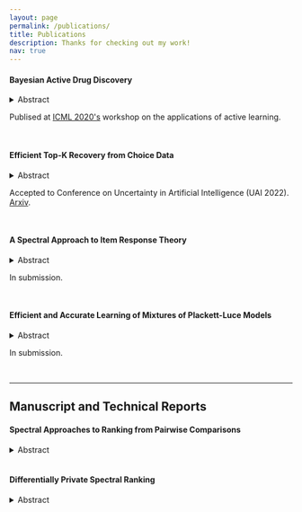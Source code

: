 ```yaml
---
layout: page
permalink: /publications/
title: Publications
description: Thanks for checking out my work!
nav: true
---
```


#### Bayesian Active Drug Discovery

<details>
<summary>Abstract</summary>
<br>
We combine graph neural networks with Gaussian Process regression through deep graph kernel learning and demonstrate its robustness on quantitative structure-activity relationship (QSAR) modeling tasks. Equipped with such a model, a Bayesian optimization experiment on chemical space is conducted and compared against the time-stamped acquisition records of a real-world, time-sensitive molecular optimization mission: the identification of potent inhibitors of the main protease of SARS-CoV-2, the viral pathogen responsible for the COVID pandemic.
</details>

Publised at [ICML 2020's](https://realworldml.github.io/files/cr/48_BADD_paper_workshop.pdf) workshop on the applications of active learning.

<br>

#### Efficient Top-K Recovery from Choice Data

<details>
<summary>Abstract</summary>
<br>
The intersection of learning to rank and choice modeling is an active area of research with applications in e-commerce, information retrieval and the social sciences. In some applications such as recommendation systems, the statistician is primarily interested in recovering the set of the top ranked items from a large pool of items as efficiently as possible using passively collected discrete choice data, i.e., the user picks one item from a set of multiple items. Motivated by this practical consideration, we propose the choice-based Borda count algorithm as a fast and accurate ranking algorithm for top K-recovery i.e., correctly identifying all of the top K items. We show that the choice-based Borda count algorithm has optimal sample complexity for top-K recovery under a broad class of random utility models. We prove that in the limit, the choice-based Borda count algorithm produces the same top-K estimate as the commonly used Maximum Likelihood Estimate method but the former's speed and simplicity brings considerable advantages in practice. Experiments on both synthetic and real datasets show that the counting algorithm is competitive with commonly used ranking algorithms in terms of accuracy while being several orders of magnitude faster.
</details>

Accepted to Conference on Uncertainty in Artificial Intelligence (UAI 2022). [Arxiv](https://arxiv.org/abs/2206.11995).

<br>

#### A Spectral Approach to Item Response Theory

<details>
<summary>Abstract</summary>
<br>
The Rasch model is one of the most fundamental models in item response theory and has wide-ranging applications from education testing to recommendation systems. In a universe with $n$ users and $m$ items, the Rasch model assumes that the binary response $X_{li} \in \{0,1\}$ of a user $l$ with parameter $\theta^*_l$ to an item $i$ with parameter $\beta^*_i$ (e.g., a user likes a movie, a student correctly solves a problem) is distributed as $\Pr(X_{li}=1) = 1/(1 + \exp{-(\theta^*_l - \beta^*_i)})$. In this paper, we propose a \emph{new item estimation} algorithm for this celebrated model (i.e., to estimate $\beta^*$). The core of our algorithm is the computation of the stationary distribution of a Markov chain defined on an item-item graph. We complement our algorithmic contributions with finite-sample error guarantees, the first of their kind in the literature, showing that our algorithm is consistent and enjoys favorable optimality properties. We discuss practical modifications to accelerate and robustify the algorithm that practitioners can adopt. Experiments on synthetic and real-life datasets, ranging from small education testing datasets to large recommendation systems datasets show that our algorithm is scalable, accurate, and competitive with the most commonly used methods in the literature.
</details>

In submission.

<br>

#### Efficient and Accurate Learning of Mixtures of Plackett-Luce Models

<details>
<summary>Abstract</summary>
<br>
Mixture models of Plackett-Luce (PL) -- one of the most fundamental ranking models -- are an active research area of both theoretical and practical significance. Most previously proposed parameter estimation algorithms instantiate the EM algorithm, often with random initialization. However, such an initialization scheme may not yield a good initial estimate and the algorithms require multiple restarts, incurring a large time complexity. As for the EM procedure, while the E-step can be performed efficiently, maximizing the log-likelihood in the M-step is inefficient due to the combinatorial nature of the PL likelihood function (Gormley and Murphy 2008). Therefore, previous authors favor algorithms that maximize surrogate likelihood functions (Zhao et al. 2018, 2020). However, the final estimate may deviate from the true maximum likelihood estimate as a consequence. In this paper, we address these known limitations. We propose an initialization algorithm that can provide a provably accurate initial estimate and an EM algorithm that maximizes the true log-likelihood function efficiently. Experiments on both synthetic and real datasets show that our algorithm is competitive in terms of accuracy and speed to baseline algorithms.
</details>

In submission.


<br>


***
## Manuscript and Technical Reports

#### Spectral Approaches to Ranking from Pairwise Comparisons
<details>
<summary>Abstract</summary>
<br>
Ranking from pairwise comparisons is a fundamental area in machine learning with diverse applications in recommendation systems, voting theory, information retrieval, etc. In recent years, a class of ranking algorithms based on spectral methods (Negahban et al. 2017, Chen et al 2019, Maystre and Grossglauser 2015, Agarwal et al. 2018) has received increased interest thanks to their good empirical performance, scalability and strong theoretical guarantees. In this paper, we will study in depth two such algorithms -- Rank Centrality (Negahban et al. 2017) and Iterative Luce Spectral Ranking (Maystre and Grossglauser 2015).
</details>

<br>

#### Differentially Private Spectral Ranking
<details>
<summary>Abstract</summary>
<br>
Spectral ranking is a popular approach to rank aggregation, wherein the preferences or choices of several individuals are aggregated to produce an overall ranking of alternatives. However, in many applications -- including for example recommender systems and elections -- privacy of individuals' choice data is a key concern. Unfortunately, standard spectral ranking algorithms are not designed with this concern in mind. In this paper, we propose a simple fix: we suggest using a randomized response mechanism to collect individuals' choice data. By design, the resulting private spectral ranking algorithm achieves the strong guarantees of local differential privacy, which in turn also leads to a global differential privacy guarantee. We quantify the privacy-utility tradeoff of our algorithm under the popular multinomial logit (MNL) choice model -- which has also been used to analyze previous spectral ranking algorithms -- by deriving a sample complexity bound that makes the dependence on the privacy parameter explicit. Experiments on both synthetic and real data sets corroborate our analysis. 
</details>